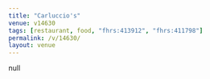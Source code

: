```yaml
---
title: "Carluccio's"
venue: v14630
tags: [restaurant, food, "fhrs:413912", "fhrs:411798"]
permalink: /v/14630/
layout: venue
---
```

null